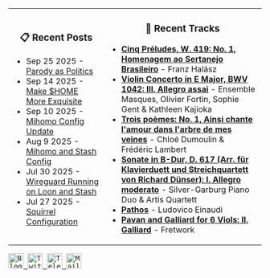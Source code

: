 <div align="center">
  <table>
    <tr>
      <td>
        <div align="center">
          <h3>📋 Recent Posts</h3>
        </div>
        <div align="left">
        
<!-- feed start -->
- Sep 25 2025 - [Parody as Politics](https://gholts.top/posts/parody-as-politics/)
- Sep 14 2025 - [Make $HOME More Exquisite](https://gholts.top/posts/home-dir-organization/)
- Sep 10 2025 - [Mihomo Config Update](https://gholts.top/posts/yaml-update/)
- Aug 9 2025 - [Mihomo and Stash Config](https://gholts.top/posts/yaml/)
- Jul 30 2025 - [Wireguard Running on Loon and Stash](https://gholts.top/posts/wireguard/)
- Jul 27 2025 - [Squirrel Configuration](https://gholts.top/posts/squirrel-config/)
<!-- feed end -->
        
</div>
      </td>
      <td>
        <div align="center">
          <h3>🎵 Recent Tracks</h3>
        </div>
        <div align="left">
        
<!--START_LASTFM_RECENT:{"rows": 6}-->
- **[Cinq Préludes, W. 419: No. 1, Homenagem ao Sertanejo Brasileiro](https://www.last.fm/music/Franz+Hal%C3%A1sz/_/Cinq+Pr%C3%A9ludes,+W.+419:+No.+1,+Homenagem+ao+Sertanejo+Brasileiro)** - Franz Halász<br/>
- **[Violin Concerto in E Major, BWV 1042: III. Allegro assai](https://www.last.fm/music/Ensemble+Masques,+Olivier+Fortin,+Sophie+Gent+&+Kathleen+Kajioka/_/Violin+Concerto+in+E+Major,+BWV+1042:+III.+Allegro+assai)** - Ensemble Masques, Olivier Fortin, Sophie Gent & Kathleen Kajioka<br/>
- **[Trois poèmes: No. 1, Ainsi chante l'amour dans l'arbre de mes veines](https://www.last.fm/music/Chlo%C3%A9+Dumoulin+&+Fr%C3%A9d%C3%A9ric+Lambert/_/Trois+po%C3%A8mes:+No.+1,+Ainsi+chante+l%27amour+dans+l%27arbre+de+mes+veines)** - Chloé Dumoulin & Frédéric Lambert<br/>
- **[Sonate in B-Dur, D. 617 (Arr. für Klavierduett und Streichquartett von Richard Dünser): I. Allegro moderato](https://www.last.fm/music/Silver-Garburg+Piano+Duo+&+Artis+Quartett/_/Sonate+in+B-Dur,+D.+617+(Arr.+f%C3%BCr+Klavierduett+und+Streichquartett+von+Richard+D%C3%BCnser):+I.+Allegro+moderato)** - Silver-Garburg Piano Duo & Artis Quartett<br/>
- **[Pathos](https://www.last.fm/music/Ludovico+Einaudi/_/Pathos)** - Ludovico Einaudi<br/>
- **[Pavan and Galliard for 6 Viols: II. Galliard](https://www.last.fm/music/Fretwork/_/Pavan+and+Galliard+for+6+Viols:+II.+Galliard)** - Fretwork<br/>
<!--END_LASTFM_RECENT-->
        
</div>
      </td>
    </tr>
  </table>
</div>

<div align="left">
  <kbd>
    <a href="https://gholts.top/">
      <img
        src="https://img.shields.io/badge/Blog-black?logo=astro&logoColor=white&style=flat"
        alt="Blog"
        height="30"
      />
    </a>
  </kbd>
  <kbd>
    <a href="https://x.com/GhostMxv/">
      <img
        src="https://img.shields.io/badge/Twitter-black?logo=x&logoColor=white&style=flat"
        alt="Twitter"
        height="30"
      />
    </a>
  </kbd>
  <kbd>
    <a href="https://t.me/Gholts0c/">
      <img
        src="https://img.shields.io/badge/Telegram-blue?logo=telegram&logoColor=white&style=flat"
        alt="Telegram"
        height="30"
      />
    </a>
  </kbd>
  <kbd>
    <a href="mailto:gholts0@icloud.com">
      <img
        src="https://img.shields.io/badge/Mail-red?logo=gmail&logoColor=white&style=flat"
        alt="Mail"
        height="30"
      />
    </a>
  </kbd>
</div>

